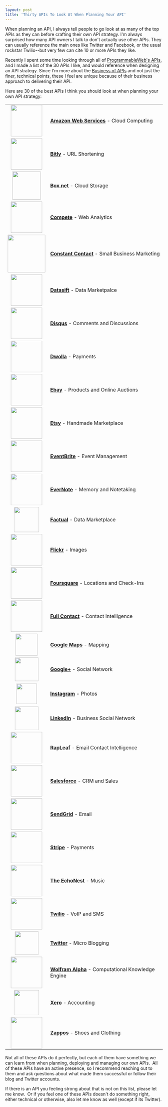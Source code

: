 ```yaml
---
layout: post
title: 'Thirty APIs To Look At When Planning Your API'
---
```

<p>When planning an API, I always tell people to go look at as many of the top APIs as they can before crafting their own API strategy.  I'm always surprised how many API owners I talk to don't actually use other APIs.  They can usually reference the main ones like Twitter and Facebook, or the usual rockstar Twilio--but very few can cite 10 or more APIs they like.</p>
<p>Recently I spent some time looking through all of <a title="ProgrammableWeb API Directory" href="http://www.programmableweb.com/apis/directory">ProgrammableWeb's APIs</a>, and I made a list of the 30 APIs I like, and would reference when designing an API strategy.  Since I'm more about the <a title="Business of APIs" href="/business_of_apis.php">Business of APIs</a> and not just the finer, technical points, these I feel are unique because of their business approach to delivering their API.</p>
<p>Here are 30 of the best APIs I think you should look at when planning your own API strategy:</p>
<table cellspacing="5" cellpadding="5" width="80%" align="center">
<tbody>
<tr>
<td width="100" height="75" align="center"><a href="http://aws.amazon.com/" target="_blank"> <img src="http://kinlane-productions.s3.amazonaws.com/AWS_LOGO_CMYK.jpg" alt="" width="100" /> </a></td>
<td><strong><a href="http://aws.amazon.com/" target="_blank">Amazon Web Services</a></strong> - Cloud Computing</td>
</tr>
<tr>
<td width="100" height="75" align="center"><a href="http://dev.bitly.com/" target="_blank"> <img src="http://kinlane-productions.s3.amazonaws.com/api-evangelist/bitly/bitly-logo.png" alt="" width="100" /> </a></td>
<td><strong><a href="http://dev.bitly.com/" target="_blank">Bitly</a></strong> - URL Shortening</td>
</tr>
<tr>
<td width="100" height="75" align="center"><a href="http://developers.box.com/" target="_blank"> <img src="http://kinlane-productions.s3.amazonaws.com/api-evangelist/box/box-logo.png" alt="" width="90" /> </a></td>
<td><strong><a href="http://developers.box.com/" target="_blank">Box.net</a></strong> - Cloud Storage</td>
</tr>
<tr>
<td width="100" height="75" align="center"><a href="https://www.compete.com/developer/" target="_blank"> <img src="http://kinlane-productions.s3.amazonaws.com/api-evangelist/compete/compete-logo.png" alt="" width="100" /> </a></td>
<td><strong><a href="https://www.compete.com/developer/" target="_blank">Compete</a></strong> - Web Analytics</td>
</tr>
<tr>
<td width="100" height="75" align="center"><a href="http://developer.constantcontact.com/" target="_blank"> <img src="https://s3.amazonaws.com/kinlane-productions/api-evangelist/constantcontact/ctct_logo_horiz_color_300dpi.jpg" alt="" width="120" /> </a></td>
<td><strong><a href="http://developer.constantcontact.com/" target="_blank">Constant Contact</a></strong> - Small Business Marketing</td>
</tr>
<tr>
<td width="100" height="75" align="center"><a href="http://dev.datasift.com/" target="_blank"> <img src="http://kinlane-productions.s3.amazonaws.com/api-evangelist/datasift/datasift-logo.png" alt="" width="100" /> </a></td>
<td><strong><a href="http://dev.datasift.com/" target="_blank">Datasift</a></strong> - Data Marketpalce</td>
</tr>
<tr>
<td width="100" height="75" align="center"><a href="http://disqus.com/api/docs/" target="_blank"> <img src="http://kinlane-productions.s3.amazonaws.com/api-evangelist/disqus/disqus-logo.gif" alt="" width="100" /> </a></td>
<td><strong><a href="http://disqus.com/api/docs/" target="_blank">Disqus</a></strong> - Comments and Discussions</td>
</tr>
<tr>
<td width="100" height="75" align="center"><a href="http://developers.dwolla.com/" target="_blank"> <img src="http://kinlane-productions.s3.amazonaws.com/api-evangelist/dwolla/dwolla-logo.jpeg" alt="" width="100" /> </a></td>
<td><strong><a href="http://developers.dwolla.com/" target="_blank">Dwolla</a></strong> - Payments</td>
</tr>
<tr>
<td width="100" height="75" align="center"><a href="https://www.x.com/developers/ebay" target="_blank"> <img src="http://kinlane-productions.s3.amazonaws.com/api-evangelist/ebay/ebay.png" alt="" width="100" /> </a></td>
<td><strong><a href="https://www.x.com/developers/ebay" target="_blank">Ebay</a></strong> - Products and Online Auctions</td>
</tr>
<tr>
<td width="100" height="75" align="center"><a href="http://www.etsy.com/developers/" target="_blank"> <img src="http://kinlane-productions.s3.amazonaws.com/api-evangelist/etsy/etsy-logo.jpg" alt="" width="100" /> </a></td>
<td><strong><a href="http://www.etsy.com/developers/" target="_blank">Etsy</a></strong> - Handmade Marketplace</td>
</tr>
<tr>
<td width="100" height="75" align="center"><a href="http://developer.eventbrite.com/" target="_blank"> <img src="http://kinlane-productions.s3.amazonaws.com/api-evangelist/eventbrite/event-brite-logo.jpeg" alt="" width="100" /> </a></td>
<td><strong><a href="http://developer.eventbrite.com/" target="_blank">EventBrite</a></strong> - Event Management</td>
</tr>
<tr>
<td width="100" height="75" align="center"><a href="http://dev.evernote.com/" target="_blank"> <img src="http://kinlane-productions.s3.amazonaws.com/api-evangelist/evernote/evernote-logo.jpeg" alt="" width="100" /></a></td>
<td><strong><a href="http://dev.evernote.com/" target="_blank">EverNote</a></strong> - Memory and Notetaking</td>
</tr>
<tr>
<td width="100" height="75" align="center"><a href="http://www.factual.com/" target="_blank"> <img src="http://kinlane-productions.s3.amazonaws.com/api-evangelist/factual/factual-logo.png" alt="" width="80" /> </a></td>
<td><strong><a href="http://www.factual.com/" target="_blank">Factual</a></strong> - Data Marketplace</td>
</tr>
<tr>
<td width="100" height="75" align="center"><a href="http://www.flickr.com/services/api/" target="_blank"> <img src="http://kinlane-productions.s3.amazonaws.com/api-evangelist/flickr/flickr-logo.jpeg" alt="" width="100" /> </a></td>
<td><strong><a href="http://www.flickr.com/services/api/" target="_blank">Flickr</a></strong> - Images</td>
</tr>
<tr>
<td width="100" height="75" align="center"><a href="https://developer.foursquare.com/" target="_blank"> <img src="http://kinlane-productions.s3.amazonaws.com/api-evangelist/foursquare/foursquare-logo.png" alt="" width="100" /> </a></td>
<td><strong><a href="https://developer.foursquare.com/" target="_blank">Foursquare</a></strong> - Locations and Check-Ins</td>
</tr>
<tr>
<td width="100" height="75" align="center"><a href="http://www.fullcontact.com/developer/" target="_blank"> <img src="http://kinlane-productions.s3.amazonaws.com/api-evangelist/fullcontact/full-contact-logo.png" alt="" width="100" /> </a></td>
<td><strong><a href="http://www.fullcontact.com/developer/" target="_blank">Full Contact</a> </strong>- Contact Intelligence</td>
</tr>
<tr>
<td width="100" height="75" align="center"><a href="https://developers.google.com/maps/" target="_blank"> <img src="http://kinlane-productions.s3.amazonaws.com/api-evangelist/google/Google-Maps-Logo.jpg" alt="" width="70" /> </a></td>
<td><strong><a href="https://developers.google.com/maps/" target="_blank">Google Maps</a> </strong>- Mapping</td>
</tr>
<tr>
<td width="100" height="75" align="center"><a href="https://developers.google.com/+/" target="_blank"> <img src="http://kinlane-productions.s3.amazonaws.com/google-plus/google_plus.png" alt="" width="75" /> </a></td>
<td><strong><a href="https://developers.google.com/+/" target="_blank">Google+</a></strong> - Social Network</td>
</tr>
<tr>
<td width="100" height="75" align="center"><a href="http://instagram.com/developer/" target="_blank"> <img src="http://kinlane-productions.s3.amazonaws.com/api-evangelist/instagram/Instagram_logo.png" alt="" width="65" /> </a></td>
<td><strong><a href="http://instagram.com/developer/" target="_blank">Instagram</a></strong> - Photos</td>
</tr>
<tr>
<td width="100" height="75" align="center"><a href="https://developer.linkedin.com/" target="_blank"> <img src="http://kinlane-productions.s3.amazonaws.com/api-evangelist/linkedin/linkedin-logo.png" alt="" width="75" /> </a></td>
<td><strong><a href="https://developer.linkedin.com/" target="_blank">LinkedIn</a></strong> - Business Social Network</td>
</tr>
<tr>
<td width="100" height="75" align="center"><a href="http://www.rapleaf.com/developers/overview/" target="_blank"> <img src="http://kinlane-productions.s3.amazonaws.com/api-evangelist/rapleaf/rapleaf-logo.jpeg" alt="" width="100" /> </a></td>
<td><strong><a href="http://www.rapleaf.com/developers/overview/" target="_blank">RapLeaf</a></strong> - Email Contact Intelligence</td>
</tr>
<tr>
<td width="100" height="75" align="center"><a href="http://developer.force.com/" target="_blank"> <img src="http://kinlane-productions.s3.amazonaws.com/api-evangelist/salesforce/salesforce-logo.png" alt="" width="100" /> </a></td>
<td><strong><a href="http://developer.force.com/" target="_blank">Salesforce</a></strong> - CRM and Sales</td>
</tr>
<tr>
<td width="100" height="75" align="center"><a href="http://sendgrid.com/" target="_blank"> <img src="http://kinlane-productions.s3.amazonaws.com/api-evangelist/sendgrid/sendgrid.jpeg" alt="" width="100" /> </a></td>
<td><strong><a href="http://sendgrid.com/" target="_blank">SendGrid</a></strong> - Email</td>
</tr>
<tr>
<td width="100" height="75" align="center"><a href="https://stripe.com/" target="_blank"> <img src="http://kinlane-productions.s3.amazonaws.com/api-evangelist/stripe/Stripe-logo.jpeg" alt="" width="100" /> </a></td>
<td><strong><a href="https://stripe.com/" target="_blank">Stripe</a></strong> - Payments</td>
</tr>
<tr>
<td width="100" height="75" align="center"><a href="http://developer.echonest.com/" target="_blank"> <img src="http://kinlane-productions.s3.amazonaws.com/api-evangelist/echonest/echo-nest-logo.png" alt="" width="100" /> </a></td>
<td><strong><a href="http://developer.echonest.com/" target="_blank">The EchoNest</a></strong> - Music</td>
</tr>
<tr>
<td width="100" height="75" align="center"><a href="http://www.twilio.com" target="_blank"> <img src="http://kinlane-productions.s3.amazonaws.com/api-evangelist/twilio/Twilio-Logo.png" alt="" width="100" /> </a></td>
<td><strong><a href="http://www.twilio.com" target="_blank">Twilio</a></strong> - VoIP and SMS</td>
</tr>
<tr>
<td width="100" height="75" align="center"><a href="https://dev.twitter.com/" target="_blank"> <img src="http://kinlane-productions.s3.amazonaws.com/api-evangelist/twitter/tweet-bird-blue-white.png" alt="" width="75" /> </a></td>
<td><strong><a href="https://dev.twitter.com/" target="_blank">Twitter</a></strong> - Micro Blogging</td>
</tr>
<tr>
<td width="100" height="75" align="center"><a href="http://products.wolframalpha.com/api/" target="_blank"> <img src="http://kinlane-productions.s3.amazonaws.com/api-evangelist/wolfram-alpha/wolfram-alpha-logo.jpeg" alt="" width="100" /> </a></td>
<td><strong><a href="http://products.wolframalpha.com/api/" target="_blank">Wolfram Alpha</a></strong> - Computational Knowledge Engine</td>
</tr>
<tr>
<td width="100" height="75" align="center"><a href="http://blog.xero.com/developer/api-overview/" target="_blank"> <img src="http://kinlane-productions.s3.amazonaws.com/api-evangelist/xero/xero-logo.jpeg" alt="" width="80" /> </a></td>
<td><strong><a href="http://blog.xero.com/developer/api-overview/" target="_blank">Xero</a></strong> - Accounting</td>
</tr>
<tr>
<td width="100" height="75" align="center"><a href="http://developer.zappos.com/" target="_blank"> <img src="http://kinlane-productions.s3.amazonaws.com/api-evangelist/zappos/zappos-logo.png" alt="" width="100" /> </a></td>
<td><strong><a href="http://developer.zappos.com/" target="_blank">Zappos</a></strong> - Shoes and Clothing</td>
</tr>
</tbody>
</table>
<p>Not all of these APIs do it perfectly, but each of them have something we can learn from when planning, deploying and managing our own APIs. &nbsp;All of these APIs have an active presence, so I recommend reaching out to them and ask questions about what made them successful or follow their blog and Twitter accounts.</p>
<p>If there is an API you feeling strong about that is not on this list, please let me know. &nbsp;Or if you feel one of these APIs doesn't do something right, either technical or otherwise, also let me know as well (except if its Twitter). &nbsp;</p>